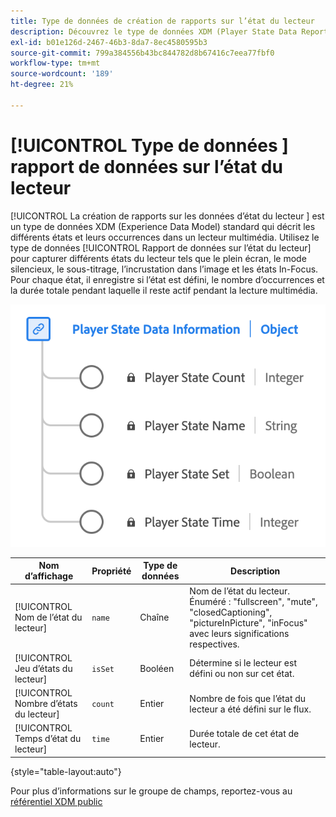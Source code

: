 ```yaml
---
title: Type de données de création de rapports sur l’état du lecteur
description: Découvrez le type de données XDM (Player State Data Reporting Experience Data Model).
exl-id: b01e126d-2467-46b3-8da7-8ec4580595b3
source-git-commit: 799a384556b43bc844782d8b67416c7eea77fbf0
workflow-type: tm+mt
source-wordcount: '189'
ht-degree: 21%

---
```


# [!UICONTROL  Type de données ] rapport de données sur l’état du lecteur

[!UICONTROL  La création de rapports sur les données d’état du lecteur ] est un type de données XDM (Experience Data Model) standard qui décrit les différents états et leurs occurrences dans un lecteur multimédia. Utilisez le type de données [!UICONTROL Rapport de données sur l’état du lecteur] pour capturer différents états du lecteur tels que le plein écran, le mode silencieux, le sous-titrage, l’incrustation dans l’image et les états In-Focus. Pour chaque état, il enregistre si l’état est défini, le nombre d’occurrences et la durée totale pendant laquelle il reste actif pendant la lecture multimédia.

![Schéma du type de données de rapport de données de l’état du lecteur.](../images/data-types/player-state-data-information.png)

| Nom d’affichage | Propriété | Type de données | Description |
|-------------------|----------------|-----------|----------------------------------------------|
| [!UICONTROL Nom de l’état du lecteur] | `name` | Chaîne | Nom de l’état du lecteur. Énuméré : &quot;fullscreen&quot;, &quot;mute&quot;, &quot;closedCaptioning&quot;, &quot;pictureInPicture&quot;, &quot;inFocus&quot; avec leurs significations respectives. |
| [!UICONTROL Jeu d’états du lecteur] | `isSet` | Booléen | Détermine si le lecteur est défini ou non sur cet état. |
| [!UICONTROL Nombre d’états du lecteur] | `count` | Entier | Nombre de fois que l’état du lecteur a été défini sur le flux. |
| [!UICONTROL Temps d’état du lecteur] | `time` | Entier | Durée totale de cet état de lecteur. |

{style="table-layout:auto"}

Pour plus d’informations sur le groupe de champs, reportez-vous au [référentiel XDM public](https://github.com/adobe/xdm/blob/master/components/datatypes/playerstatedata.schema.json)
